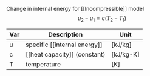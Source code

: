 Change in internal energy for [[Incompressible]] model
$$ u_2 - u_1 = c(T_2 - T_1)$$


| Var     | Description | Unit |
| ------- | ----------- | ---- |
| u   	  | specific [[internal energy]]    |	[kJ/kg]		|
| c   	  | [[heat capacity]] (constant)    |	[kJ/kg-K]	|
| T   	  | temperature 				|   [K] 		|
